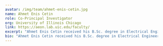 ```yaml
---
avatar: /img/team/ahmet-enis-cetin.jpg
name: Ahmet Enis Cetin
role: Co-Principal Investigator
org: University of Illinois Chicago
link: https://aeon.lab.uic.edu/faculty/
excerpt: "Ahmet Enis Cetin received his B.Sc. degree in Electrical Engineering from METU, Ankara, Turkey, in 1984 and Ph.D. degree from the University of Pennsylvania in 1987. He was an Assistant Professor at University of Toronto between 1987-1989."
bio: "Ahmet Enis Cetin received his B.Sc. degree in Electrical Engineering from METU, Ankara, Turkey, in 1984 and Ph.D. degree from the University of Pennsylvania in 1987. He was an Assistant Professor at University of Toronto between 1987-1989. He joined Bilkent University in 1989 and took an early retirement in 2017. He was a Visiting Professor at UC San Diego in 2016-2017. He joined University of Illinois Chicago in 2017 and he is now a professor of electrical and computer engineering. He is also a member of Discovery Partners Institute, Chicago, IL. Together with his Ph.D. student Erzin, he introduced the concept of adaptive prediction and split vector quantization for Line Spectral Frequency representations. This concept was used in ITU speech coding standards including G.729, G.723.1 and GSM EFR. He co-founded a successful startup wideangle OEM smart camera company in 2003: Oncam-Grandeye (ww.oncamgrandeye.com). His group at Bilkent University developed a surveillance camera-based wildfire detection system which is installed in more than 100 locations in Turkey, Cyprus, Singapore, South Korea and the US. He received a best paper award for this work in a meeting organized by UNESCO and Cyprus Presidency of the European Union. TIME Magazine recognized artificial intelligence (AI) based wildfire detection as one of the Best Inventions of 2023. He is the Editor-in-Chief, Signal, Image and Video Processing published by Springer-Nature. He is a Fellow of IEEE."
---
```

